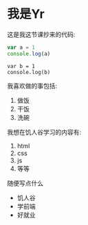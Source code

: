 # 我是Yr

这是我这节课抄来的代码:

```JavaScript
var a = 1
console.log(a)
```
    var b = 1
    console.log(b)

我喜欢做的事包括:
1. 做饭
2. 干饭
3. 洗碗

我想在饥人谷学习的内容有:
1. html
2. css
3. js
4. 等等

随便写点什么
* 饥人谷
* 学前端
* 好就业
